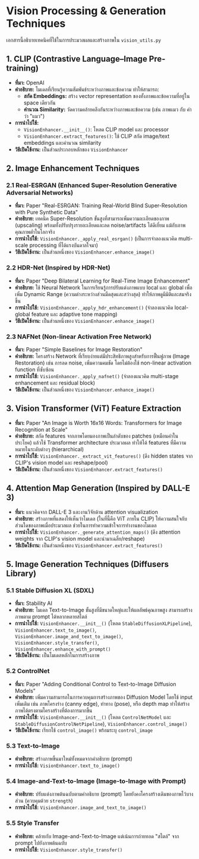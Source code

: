 # Vision Processing & Generation Techniques

เอกสารนี้อธิบายเทคนิคที่ใช้ในการประมวลผลและสร้างภาพใน `vision_utils.py`

## 1. CLIP (Contrastive Language–Image Pre-training)

-   **ที่มา:** OpenAI
-   **คำอธิบาย:** โมเดลที่เรียนรู้ความสัมพันธ์ระหว่างภาพและข้อความ ทำให้สามารถ:
    -   **สกัด Embeddings:** สร้าง vector representation ของทั้งภาพและข้อความที่อยู่ใน space เดียวกัน
    -   **คำนวณ Similarity:** วัดความคล้ายคลึงกันระหว่างภาพและข้อความ (เช่น ภาพแมว กับ คำว่า "แมว")
-   **การนำไปใช้:**
    -   `VisionEnhancer.__init__()`: โหลด CLIP model และ processor
    -   `VisionEnhancer.extract_features()`: ใช้ CLIP สกัด image/text embeddings และคำนวณ similarity
-   **วิธีเปิดใช้งาน:** เป็นส่วนประกอบหลักของ `VisionEnhancer`

## 2. Image Enhancement Techniques

### 2.1 Real-ESRGAN (Enhanced Super-Resolution Generative Adversarial Networks)

-   **ที่มา:** Paper "Real-ESRGAN: Training Real-World Blind Super-Resolution with Pure Synthetic Data"
-   **คำอธิบาย:** เทคนิค Super-Resolution ขั้นสูงที่สามารถเพิ่มความละเอียดของภาพ (upscaling) พร้อมทั้งปรับปรุงรายละเอียดและลด noise/artifacts ได้ดีเยี่ยม แม้กับภาพคุณภาพต่ำในโลกจริง
-   **การนำไปใช้:** `VisionEnhancer._apply_real_esrgan()` (เป็นการจำลองแนวคิด multi-scale processing ที่ได้แรงบันดาลใจมา)
-   **วิธีเปิดใช้งาน:** เป็นส่วนหนึ่งของ `VisionEnhancer.enhance_image()`

### 2.2 HDR-Net (Inspired by HDR-Net)

-   **ที่มา:** Paper "Deep Bilateral Learning for Real-Time Image Enhancement"
-   **คำอธิบาย:** ใช้ Neural Network ในการเรียนรู้การปรับแต่งภาพแบบ local และ global เพื่อเพิ่ม Dynamic Range (ความต่างระหว่างส่วนมืดสุดและสว่างสุด) ทำให้ภาพดูมีมิติและสมจริงขึ้น
-   **การนำไปใช้:** `VisionEnhancer._apply_hdr_enhancement()` (จำลองแนวคิด local-global feature และ adaptive tone mapping)
-   **วิธีเปิดใช้งาน:** เป็นส่วนหนึ่งของ `VisionEnhancer.enhance_image()`

### 2.3 NAFNet (Non-linear Activation Free Network)

-   **ที่มา:** Paper "Simple Baselines for Image Restoration"
-   **คำอธิบาย:** โครงสร้าง Network ที่เรียบง่ายแต่มีประสิทธิภาพสูงสำหรับการฟื้นฟูภาพ (Image Restoration) เช่น การลด noise, เพิ่มความคมชัด โดยไม่ต้องใช้ non-linear activation function ที่ซับซ้อน
-   **การนำไปใช้:** `VisionEnhancer._apply_nafnet()` (จำลองแนวคิด multi-stage enhancement และ residual block)
-   **วิธีเปิดใช้งาน:** เป็นส่วนหนึ่งของ `VisionEnhancer.enhance_image()`

## 3. Vision Transformer (ViT) Feature Extraction

-   **ที่มา:** Paper "An Image is Worth 16x16 Words: Transformers for Image Recognition at Scale"
-   **คำอธิบาย:** สกัด features จากภาพโดยมองภาพเป็นลำดับของ patches (เหมือนคำในประโยค) แล้วใช้ Transformer architecture ประมวลผล ทำให้ได้ features ที่มีความหมายในระดับต่างๆ (hierarchical)
-   **การนำไปใช้:** `VisionEnhancer._extract_vit_features()` (ดึง hidden states จาก CLIP's vision model และ reshape/pool)
-   **วิธีเปิดใช้งาน:** เป็นส่วนหนึ่งของ `VisionEnhancer.extract_features()`

## 4. Attention Map Generation (Inspired by DALL-E 3)

-   **ที่มา:** แนวคิดจาก DALL-E 3 และงานวิจัยด้าน attention visualization
-   **คำอธิบาย:** สร้างภาพที่แสดงให้เห็นว่าโมเดล (ในที่นี้คือ ViT ภายใน CLIP) ให้ความสนใจกับส่วนใดของภาพเมื่อประมวลผล ช่วยในการทำความเข้าใจการทำงานของโมเดล
-   **การนำไปใช้:** `VisionEnhancer._generate_attention_maps()` (ดึง attention weights จาก CLIP's vision model และนำมาเฉลี่ย/reshape)
-   **วิธีเปิดใช้งาน:** เป็นส่วนหนึ่งของ `VisionEnhancer.extract_features()`

## 5. Image Generation Techniques (Diffusers Library)

### 5.1 Stable Diffusion XL (SDXL)

-   **ที่มา:** Stability AI
-   **คำอธิบาย:** โมเดล Text-to-Image ขั้นสูงที่มีขนาดใหญ่และให้ผลลัพธ์คุณภาพสูง สามารถสร้างภาพตาม prompt ได้หลากหลายสไตล์
-   **การนำไปใช้:** `VisionEnhancer.__init__()` (โหลด `StableDiffusionXLPipeline`), `VisionEnhancer.text_to_image()`, `VisionEnhancer.image_and_text_to_image()`, `VisionEnhancer.style_transfer()`, `VisionEnhancer.enhance_with_prompt()`
-   **วิธีเปิดใช้งาน:** เป็นโมเดลหลักในการสร้างภาพ

### 5.2 ControlNet

-   **ที่มา:** Paper "Adding Conditional Control to Text-to-Image Diffusion Models"
-   **คำอธิบาย:** เพิ่มความสามารถในการควบคุมการสร้างภาพของ Diffusion Model โดยใช้ input เพิ่มเติม เช่น ภาพโครงร่าง (canny edge), ท่าทาง (pose), หรือ depth map ทำให้สร้างภาพได้ตรงตามโครงสร้างที่ต้องการมากขึ้น
-   **การนำไปใช้:** `VisionEnhancer.__init__()` (โหลด `ControlNetModel` และ `StableDiffusionControlNetPipeline`), `VisionEnhancer.control_image()`
-   **วิธีเปิดใช้งาน:** เรียกใช้ `control_image()` พร้อมระบุ `control_image`

### 5.3 Text-to-Image

-   **คำอธิบาย:** สร้างภาพขึ้นมาใหม่ทั้งหมดจากคำอธิบาย (prompt)
-   **การนำไปใช้:** `VisionEnhancer.text_to_image()`

### 5.4 Image-and-Text-to-Image (Image-to-Image with Prompt)

-   **คำอธิบาย:** ปรับแต่งภาพต้นฉบับตามคำอธิบาย (prompt) โดยยังคงโครงสร้างเดิมของภาพไว้บางส่วน (ควบคุมด้วย `strength`)
-   **การนำไปใช้:** `VisionEnhancer.image_and_text_to_image()`

### 5.5 Style Transfer

-   **คำอธิบาย:** คล้ายกับ Image-and-Text-to-Image แต่เน้นการถ่ายทอด "สไตล์" จาก prompt ไปยังภาพต้นฉบับ
-   **การนำไปใช้:** `VisionEnhancer.style_transfer()`
